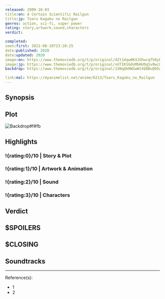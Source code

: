```yaml
---
released: 2009-10-03
title:en: A Certain Scientific Railgun
title:jp: Toaru Kagaku no Railgun
genres: action, sci-fi, super power
rating: story,artwork,sound,characters
verdict:

completed:
seen:first: 2021-08-10T23:28:25
date:published: 2020
date:updated: 2020
image:en: https://www.themoviedb.org/t/p/original/dZt1dqw0K4JGhwcqTh8yExHYK9w.jpg
image:jp: https://www.themoviedb.org/t/p/original/vUTIKSGdoMGHUOgSv0wcLnLacVf.jpg
backdrop: https://www.themoviedb.org/t/p/original/1XNqQkRWSwWtXQ0BuQ95wjcs9SP.jpg

link:mal: https://myanimelist.net/anime/6213/Toaru_Kagaku_no_Railgun
---
```



## Synopsis

## Plot

![Backdrop#f#fb](https://www.themoviedb.org/t/p/original/cGgqLzBGUY0dxsE5i3W7SXBGRbe.jpg "Source: TMDB")

## Highlights

### !{rating:0}/10 | Story & Plot

### !{rating:1}/10 | Artwork & Animation

### !{rating:2}/10 | Sound

### !{rating:3}/10 | Characters

## Verdict

## $SPOILERS

## $CLOSING

## Soundtracks

***
Reference(s):

- 1
- 2

